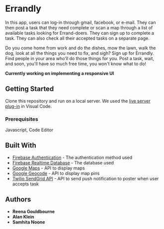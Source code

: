 # Errandly

In this app, users can log-in through gmail, facebook, or e-mail. They can then post a task that they need complete or scan a map through a list of available tasks looking for Errand-doers. They can sign up to complete a task. They can also check all their accepted tasks on a separate page.

Do you come home from work and do the dishes, mow the lawn, walk the dog, look at all the things you need to fix, and sigh? Sign up for Errandly. Find people in your area who'll do those things for you. Post a task, wait, and soon, you'll have so much free time, you won't know what to do!

**Currently working on implementing a responsive UI**

## Getting Started

Clone this repository and run on a local server. We used the [live server plug-in](https://marketplace.visualstudio.com/items?itemName=ritwickdey.LiveServer) in Visual Code.

### Prerequisites

Javascript, Code Editor

## Built With

* [Firebase Authentication](https://firebase.google.com/products/auth/) - The authentication method used
* [Firebase Realtime Database](https://firebase.google.com/products/realtime-database/) - The database used
* [Google Maps](https://developers.google.com/maps/documentation/javascript/tutorial) - API to display maps
* [Google Geocode](https://developers.google.com/maps/documentation/geocoding/start) - API to display map pins
* [Twilio SendGrid API](https://sendgrid.com/docs/for-developers/sending-email/api-getting-started/) - API to send push notification to poster when user accepts task

## Authors

* **Reena Gouldbourne**
* **Alan Klein**
* **Samhita Noone**
